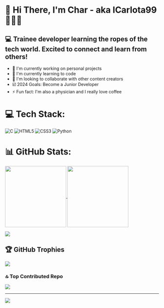 # 👋 Hi There, I'm Char - aka ICarlota99 👩🏻‍💻

## 💻 Trainee developer learning the ropes of the tech world. Excited to connect and learn from others!
- 🔭 I'm currently working on personal projects
- 🌱 I'm currently learning to code
- 👯 I'm looking to collaborate with other content creators
- ☑️ 2024 Goals: Become a Junior Developer
- ⚡️ Fun fact: I'm also a physician and I really love coffee


# 💻 Tech Stack:
![C](https://img.shields.io/badge/c-%2300599C.svg?style=for-the-badge&logo=c&logoColor=white) ![HTML5](https://img.shields.io/badge/html5-%23E34F26.svg?style=for-the-badge&logo=html5&logoColor=white) ![CSS3](https://img.shields.io/badge/css3-%231572B6.svg?style=for-the-badge&logo=css3&logoColor=white) ![Python](https://img.shields.io/badge/python-3670A0?style=for-the-badge&logo=python&logoColor=ffdd54)

# 📊 GitHub Stats:
<a href="https://github.com/ICarlota99/github-readme-stats">
  <img height=200 align="center" src="https://github-readme-stats-dusky-rho.vercel.app/api?username=ICarlota99&theme=react&hide_border=false&include_all_commits=false&count_private=false" />
</a>
<a href="https://github.com/ICarlota99/convoychat">
  <img height=200 align="center" src="https://github-readme-stats-dusky-rho.vercel.app/api/top-langs/?username=ICarlota99&layout=pie&show_icons=true&theme=react" />
</a>

![](https://github-readme-streak-stats.herokuapp.com/?user=ICarlota99&theme=react&hide_border=false)<br/>

## 🏆 GitHub Trophies
![](https://github-profile-trophy.vercel.app/?username=ICarlota99&theme=react&no-frame=false&no-bg=false&margin-w=4)

### 🔝 Top Contributed Repo
![](https://github-contributor-stats.vercel.app/api?username=ICarlota99&limit=5&theme=react&combine_all_yearly_contributions=true)

---
[![](https://visitcount.itsvg.in/api?id=ICarlota99&label=Profile%20Views&color=0&icon=3&pretty=true)](https://visitcount.itsvg.in)

